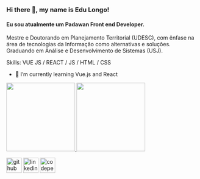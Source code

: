 ### Hi there 👋, my name is Edu Longo!
#### Eu sou atualmente um Padawan Front end Developer.
Mestre e Doutorando em Planejamento Territorial (UDESC), com ênfase na área de tecnologias da Informação como alternativas e soluções.
Graduando em Análise e Desenvolvimento de Sistemas (USJ).

Skills: VUE JS / REACT / JS / HTML / CSS

- 🌱 I’m currently learning Vue.js and React 


<div>
<a href="https://github.com/edulongodevgeo">
<img height="180em" src="https://github-readme-stats.vercel.app/api/top-langs/?username=edulongodevgeo-aqui&layout=compact&langs_count=7&theme=dracula"/>
<img height="180em" src="https://github-readme-stats.vercel.app/api?username=edulongodevgeo-aqui&show_icons=true&theme=dracula&include_all_commits=true&count_private=true"/>
</div>

[<img src='https://cdn.jsdelivr.net/npm/simple-icons@3.0.1/icons/github.svg' alt='github' height='40'>](https://github.com/https://github.com/edulongodevgeo/edulongodevgeo)  [<img src='https://cdn.jsdelivr.net/npm/simple-icons@3.0.1/icons/linkedin.svg' alt='linkedin' height='40'>](https://www.linkedin.com/in/https://www.linkedin.com/in/eduardo-longo-devgeo//)  [<img src='https://cdn.jsdelivr.net/npm/simple-icons@3.0.1/icons/codepen.svg' alt='codepen' height='40'>](https://codepen.io/https://codepen.io/edulongodevgeo)  
